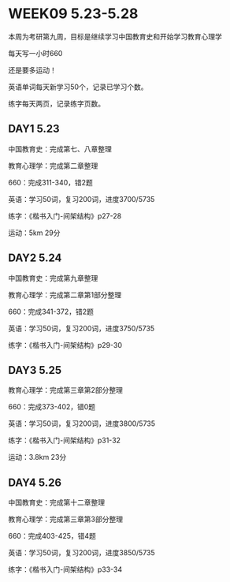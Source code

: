 # WEEK09 5.23-5.28

本周为考研第九周，目标是继续学习中国教育史和开始学习教育心理学

每天写一小时660

还是要多运动！

英语单词每天新学习50个，记录已学习个数。

练字每天两页，记录练字页数。

## DAY1 5.23

中国教育史：完成第七、八章整理

教育心理学：完成第二章整理

660：完成311-340，错2题

英语：学习50词，复习200词，进度3700/5735

练字：《楷书入门-间架结构》p27-28

运动：5km 29分

## DAY2 5.24

中国教育史：完成第九章整理

教育心理学：完成第二章第1部分整理

660：完成341-372，错2题

英语：学习50词，复习200词，进度3750/5735

练字：《楷书入门-间架结构》p29-30

## DAY3 5.25

教育心理学：完成第三章第2部分整理

660：完成373-402，错0题

英语：学习50词，复习200词，进度3800/5735

练字：《楷书入门-间架结构》p31-32

运动：3.8km 23分

## DAY4 5.26

中国教育史：完成第十二章整理

教育心理学：完成第三章第3部分整理

660：完成403-425，错4题

英语：学习50词，复习200词，进度3850/5735

练字：《楷书入门-间架结构》p33-34
